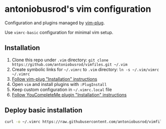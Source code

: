 antoniobusrod's vim configuration
=================================

Configuration and plugins managed by [vim-plug](https://github.com/junegunn/vim-plug).

Use `vimrc-basic` configuration for minimal vim setup.

## Installation
1. Clone this repo under `.vim` directory: `git clone https://github.com/antoniobusrod/vimfiles.git ~/.vim`
1. Create symbolic links for `~/.vimrc` to `.vim` directory: `ln -s ~/.vim/vimrc ~/.vimrc`
1. [Follow vim-plug "Installation" instructions](https://github.com/junegunn/vim-plug#installation)
1. Open `vim` and install plugins with `:PlugInstall`
1. Keep custom configuration in `~/.vimrc.local` file
1. [Follow YouCompleteMe plugin "Installation" instructions](https://github.com/ycm-core/YouCompleteMe#installation)

## Deploy basic installation

```sh
curl -o ~/.vimrc https://raw.githubusercontent.com/antoniobusrod/vimfiles/master/vimrc-basic
```

